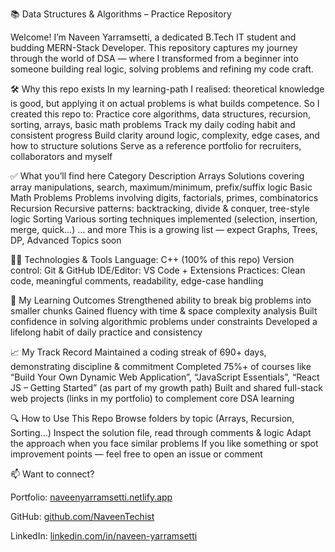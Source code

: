 📚 Data Structures & Algorithms – Practice Repository

Welcome! I’m Naveen Yarramsetti, a dedicated B.Tech IT student and budding MERN-Stack Developer. This repository captures my journey through the world of DSA — where I transformed from a beginner into someone building real logic, solving problems and refining my code craft.

🛠 Why this repo exists
In my learning-path I realised: theoretical knowledge is good, but applying it on actual problems is what builds competence. So I created this repo to:
Practice core algorithms, data structures, recursion, sorting, arrays, basic math problems
Track my daily coding habit and consistent progress
Build clarity around logic, complexity, edge cases, and how to structure solutions
Serve as a reference portfolio for recruiters, collaborators and myself

✅ What you’ll find here
Category	Description
Arrays	Solutions covering array manipulations, search, maximum/minimum, prefix/suffix logic
Basic Math Problems	Problems involving digits, factorials, primes, combinatorics
Recursion	Recursive patterns: backtracking, divide & conquer, tree-style logic
Sorting	Various sorting techniques implemented (selection, insertion, merge, quick…)
… and more	This is a growing list — expect Graphs, Trees, DP, Advanced Topics soon

🧑‍💻 Technologies & Tools
Language: C++ (100% of this repo)
Version control: Git & GitHub
IDE/Editor: VS Code + Extensions
Practices: Clean code, meaningful comments, readability, edge-case handling

🎯 My Learning Outcomes
Strengthened ability to break big problems into smaller chunks
Gained fluency with time & space complexity analysis
Built confidence in solving algorithmic problems under constraints
Developed a lifelong habit of daily practice and consistency

📈 My Track Record
Maintained a coding streak of 690+ days, demonstrating discipline & commitment
Completed 75%+ of courses like “Build Your Own Dynamic Web Application”, “JavaScript Essentials”, “React JS – Getting Started” (as part of my growth path)
Built and shared full-stack web projects (links in my portfolio) to complement core DSA learning

🔍 How to Use This Repo
Browse folders by topic (Arrays, Recursion, Sorting…)
Inspect the solution file, read through comments & logic
Adapt the approach when you face similar problems
If you like something or spot improvement points — feel free to open an issue or comment

📫 Want to connect?

Portfolio: [naveenyarramsetti.netlify.app](https://naveenyarramsetti.netlify.app/)

GitHub: [github.com/NaveenTechist](https://github.com/NaveenTechist)

LinkedIn: [linkedin.com/in/naveen-yarramsetti](https://www.linkedin.com/in/naveen-yarramsetti)
